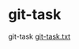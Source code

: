# git-task
git-task
[git-task.txt](https://github.com/user-attachments/files/20444538/git-task.txt)
